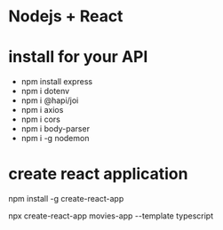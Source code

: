 # Nodejs + React

# install for your API

- npm install express
- npm i dotenv
- npm i @hapi/joi
- npm i axios
- npm i cors
- npm i body-parser
- npm i -g nodemon

# create react application

npm install -g create-react-app

npx create-react-app movies-app --template typescript
